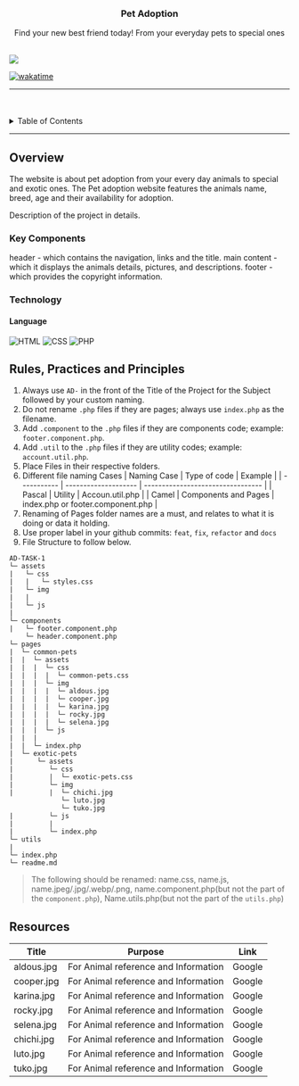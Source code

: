 <a name="readme-top">

<br/>

<br />
<div align="center">
  <a href="https://github.com/zyx-0314/">
  </a>
<!-- TODO: Change Title to the name of the title of your Project -->
  <h3 align="center">Pet Adoption</h3>
</div>
<!-- TODO: Make a short description -->
<div align="center">
  Find your new best friend today! From your everyday pets to special ones
</div>

<br />

<!-- TODO: Change the zyx-0314 into your github username  -->
<!-- TODO: Change the WD-Template-Project into the same name of your folder -->

![](https://visit-counter.vercel.app/counter.png?page=Trebzo/AD-CI4-Template-Project)

[![wakatime](https://wakatime.com/badge/user/018dd99a-4985-4f98-8216-6ca6fe2ce0f8/project/63501637-9a31-42f0-960d-4d0ab47977f8.svg)](https://wakatime.com/badge/user/018dd99a-4985-4f98-8216-6ca6fe2ce0f8/project/63501637-9a31-42f0-960d-4d0ab47977f8)

---

<br />
<br />

<!-- TODO: If you want to add more layers for your readme -->
<details>
  <summary>Table of Contents</summary>
  <ol>
    <li>
      <a href="#overview">Overview</a>
      <ol>
        <li>
          <a href="#key-components">Key Components</a>
        </li>
        <li>
          <a href="#technology">Technology</a>
        </li>
      </ol>
    </li>
    <li>
      <a href="#rule,-practices-and-principles">Rules, Practices and Principles</a>
    </li>
    <li>
      <a href="#resources">Resources</a>
    </li>
  </ol>
</details>

---

## Overview

The website is about pet adoption from your every day animals to special and exotic ones.
The Pet adoption website features the animals name, breed, age and their availability for adoption.

Description of the project in details.

### Key Components

header -  which contains the navigation, links and the title.
main content - which it displays the animals details, pictures, and descriptions.
footer - which provides the copyright information.

### Technology

<!-- TODO: List of Technology Used -->
#### Language
![HTML](https://img.shields.io/badge/HTML-E34F26?style=for-the-badge&logo=html5&logoColor=white)
![CSS](https://img.shields.io/badge/CSS-1572B6?style=for-the-badge&logo=css3&logoColor=white)
![PHP](https://img.shields.io/badge/PHP-777BB4?style=for-the-badge&logo=php&logoColor=white)

## Rules, Practices and Principles

<!-- Do not Change this -->

1. Always use `AD-` in the front of the Title of the Project for the Subject followed by your custom naming.
2. Do not rename `.php` files if they are pages; always use `index.php` as the filename.
3. Add `.component` to the `.php` files if they are components code; example: `footer.component.php`.
4. Add `.util` to the `.php` files if they are utility codes; example: `account.util.php`.
5. Place Files in their respective folders.
6. Different file naming Cases
   | Naming Case | Type of code         | Example                           |
   | ----------- | -------------------- | --------------------------------- |
   | Pascal      | Utility              | Accoun.util.php                   |
   | Camel       | Components and Pages | index.php or footer.component.php |
8. Renaming of Pages folder names are a must, and relates to what it is doing or data it holding.
9. Use proper label in your github commits: `feat`, `fix`, `refactor` and `docs`
10. File Structure to follow below.

```
AD-TASK-1
└─ assets
|   └─ css
|   |   └─ styles.css
|   └─ img
|   |   
|   └─ js
|       
└─ components
|   └─ footer.component.php
    └─ header.component.php
└─ pages
|  └─ common-pets
|  |  └─ assets
|  |  |  └─ css
|  |  |  |  └─ common-pets.css
|  |  |  └─ img
|  |  |  |  └─ aldous.jpg
|  |  |  |  └─ cooper.jpg
|  |  |  |  └─ karina.jpg
|  |  |  |  └─ rocky.jpg
|  |  |  |  └─ selena.jpg
|  |  |  └─ js
|  |  |     
|  |  └─ index.php
|  └─ exotic-pets
|      └─ assets
|         └─ css
|         |  └─ exotic-pets.css
|         └─ img
|         |  └─ chichi.jpg
             └─ luto.jpg
             └─ tuko.jpg
|         └─ js
|         |  
|         └─ index.php
└─ utils
|   
└─ index.php
└─ readme.md
```
> The following should be renamed: name.css, name.js, name.jpeg/.jpg/.webp/.png, name.component.php(but not the part of the `component.php`), Name.utils.php(but not the part of the `utils.php`)

## Resources

<!-- TODO: Add References -->

| Title           | Purpose                             | Link                                                                                       |
| ----------------| ------------------------------------| -------------------------------------------------------------------------------------------|
| aldous.jpg      | For Animal reference and Information| Google                                                                                     |
| cooper.jpg      | For Animal reference and Information| Google                                                                                     |
| karina.jpg      | For Animal reference and Information| Google                                                                                     |
| rocky.jpg       | For Animal reference and Information| Google                                                                                     |
| selena.jpg      | For Animal reference and Information| Google                                                                                     |
| chichi.jpg      | For Animal reference and Information| Google                                                                                     |
| luto.jpg        | For Animal reference and Information| Google                                                                                     |
| tuko.jpg        | For Animal reference and Information| Google                                                                                     |

